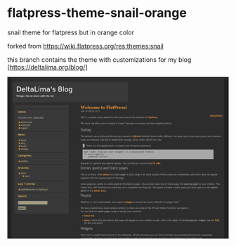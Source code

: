 # flatpress-theme-snail-orange

snail theme for flatpress but in orange color

forked from https://wiki.flatpress.org/res:themes:snail

this branch contains the theme with customizations for my blog [https://deltalima.org/blog/]

![Preview](preview.png)
